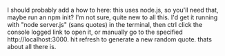 I should probably add a how to here:
    this uses node.js, so you'll need that, maybe run an npm init?  I'm not sure, quite new to all this.
    I'd get it running with "node server.js" (sans quotes) in the terminal, then ctrl click the console logged link to open it, or manually go to the specified http://localhost:3000.
    hit refresh to generate a new random quote.
    thats about all there is.